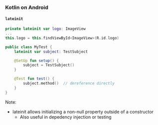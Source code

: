 ### Kotlin on Android
#### `lateinit`

```kotlin
private lateinit var logo: ImageView
...
this.logo = this.findViewById<ImageView>(R.id.logo)
```

```kotlin
public class MyTest {
    lateinit var subject: TestSubject

    @SetUp fun setup() {
        subject = TestSubject()
    }

    @Test fun test() {
        subject.method()  // dereference directly
    }
}
```

Note:
+ lateinit allows initializing a non-null property outside of a constructor
    + Also useful in depedency injection or testing